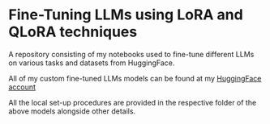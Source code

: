 
# Fine-Tuning LLMs using LoRA and QLoRA techniques

A repository consisting of my notebooks used to fine-tune different LLMs on various tasks and datasets from HuggingFace.

All of my custom fine-tuned LLMs models can be found at my [HuggingFace account](https://huggingface.co/YuvrajSingh9886) 

All the local set-up procedures are provided in the respective folder of the above models alongside other details.

